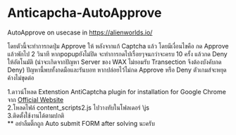 # Anticapcha-AutoApprove
AutoApprove on usecase in https://alienworlds.io/

โดยตัวนี้จะทำการกดปุ่ม Approve ให้ หลังจากแก้ Captcha แล้ว โดยมีเงื่อนไขคือ กด Approve แล้วพักไป 2 วินาที หากpopupยังไม่ปิด จะทำการกดไปเรื่อยๆจนกว่าจะครบ 10 ครั้ง แล้วกด Deny ให้อัตโนมัติ (น่าจะเกิดจากปัญหา Server ของ WAX ไม่ยอมรับ Transection จึงต้องบังคับกด Deny) ปัญหานี้พบทั้งกดมือและรันบอท หากปล่อยไว้ไม่กด Approve หรือ Deny ตัวเกมส์จะหยุดค้างไม่ขุดต่อ

1.ดาวน์โหลด Extenstion AntiCaptcha plugin for installation for Google Chrome จาก <a href="https://antcpt.com/eng/download/google-chrome-options/manual-zip.html">Official Website</a><br>
2.โหลดไฟล์ content_scripts2.js ไปวางทับในโฟลเดอร์ \js<br>
3.ติดตั้งใช้งานได้ตามปกติ<br>
** อย่าลืมติ๊กถูก Auto submit FORM after solving นะครับ
